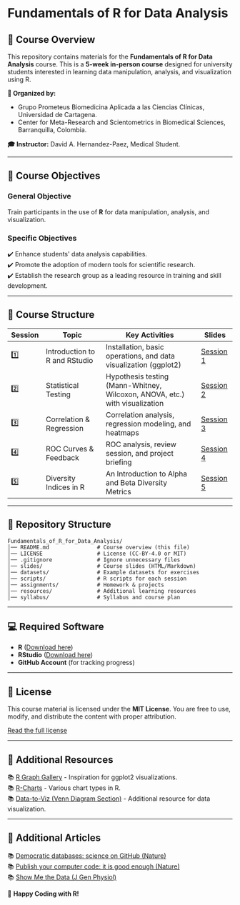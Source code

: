 # Fundamentals of R for Data Analysis

## 📌 Course Overview
This repository contains materials for the **Fundamentals of R for Data Analysis** course. This is a **5-week in-person course** designed for university students interested in learning data manipulation, analysis, and visualization using R.

**📍 Organized by:**
- Grupo Prometeus Biomedicina Aplicada a las Ciencias Clínicas, Universidad de Cartagena.
- Center for Meta-Research and Scientometrics in Biomedical Sciences, Barranquilla, Colombia.

**🎓 Instructor:** David A. Hernandez-Paez, Medical Student.

---

## 🎯 Course Objectives
### **General Objective**
Train participants in the use of **R** for data manipulation, analysis, and visualization.

### **Specific Objectives**
✔️ Enhance students' data analysis capabilities.  
✔️ Promote the adoption of modern tools for scientific research.  
✔️ Establish the research group as a leading resource in training and skill development.  

---

## 📅 Course Structure

| **Session** | **Topic** | **Key Activities** | **Slides** |
|------------|----------|------------------|------------|
| 1️⃣ | Introduction to R and RStudio | Installation, basic operations, and data visualization (ggplot2) | [Session 1](https://davidtdep.github.io/Fundamentals_of_R_for_Data_Analysis/slides/Session_1.html) |
| 2️⃣ | Statistical Testing | Hypothesis testing (Mann-Whitney, Wilcoxon, ANOVA, etc.) with visualization | [Session 2](https://davidtdep.github.io/Fundamentals_of_R_for_Data_Analysis/slides/Session_2.html) |
| 3️⃣ | Correlation & Regression | Correlation analysis, regression modeling, and heatmaps | [Session 3](https://davidtdep.github.io/Fundamentals_of_R_for_Data_Analysis/slides/Session_3.html) |
| 4️⃣ | ROC Curves & Feedback | ROC analysis, review session, and project briefing | [Session 4](https://davidtdep.github.io/Fundamentals_of_R_for_Data_Analysis/slides/Session_4.html) |
| 5️⃣ | Diversity Indices in R | An Introduction to Alpha and Beta Diversity Metrics | [Session 5](https://davidtdep.github.io/Fundamentals_of_R_for_Data_Analysis/slides/Session_5.html) |

---

## 📂 Repository Structure

```
Fundamentals_of_R_for_Data_Analysis/
│── README.md               # Course overview (this file)
│── LICENSE                 # License (CC-BY-4.0 or MIT)
│── .gitignore              # Ignore unnecessary files
│── slides/                 # Course slides (HTML/Markdown)
│── datasets/               # Example datasets for exercises
│── scripts/                # R scripts for each session
│── assignments/            # Homework & projects
│── resources/              # Additional learning resources
│── syllabus/               # Syllabus and course plan
```

---

## 💻 Required Software
- **R** ([Download here](https://cran.r-project.org/))
- **RStudio** ([Download here](https://posit.co/downloads/))
- **GitHub Account** (for tracking progress)

---

## 📜 License
This course material is licensed under the **MIT License**. You are free to use, modify, and distribute the content with proper attribution.

[Read the full license](LICENSE)

---

## 🔗 Additional Resources
📚 [R Graph Gallery](https://r-graph-gallery.com/) - Inspiration for ggplot2 visualizations.  
📚 [R-Charts](https://r-charts.com/) - Various chart types in R.  
📚 [Data-to-Viz (Venn Diagram Section)](https://www.data-to-viz.com/#venn) - Additional resource for data visualization.

---

## 🔬 Additional Articles

📚 [Democratic databases: science on GitHub (Nature)](https://www.nature.com/articles/538127a#change-history)  
📚 [Publish your computer code: it is good enough (Nature)](https://www.nature.com/articles/467753a)  
📚 [Show Me the Data (J Gen Physiol)](https://rupress.org/jgp/article/131/1/3/42690/Show-Me-the-Data)

🚀 **Happy Coding with R!**
